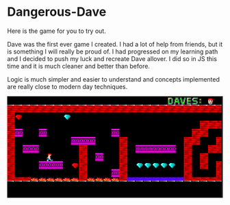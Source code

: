 # Dangerous-Dave
Here is the game for you to try out.


Dave was the first ever game I created. I had a lot of help from friends, but it is something I will really be proud of. I had progressed on my learning path and I decided to push my luck and recreate Dave allover. I did so in JS this time and it is much cleaner and better than before.

Logic is much simpler and easier to understand and concepts implemented are really close to modern day techniques.



![Alt text](Screenshots/1.PNG?raw=true "Optional Title")
